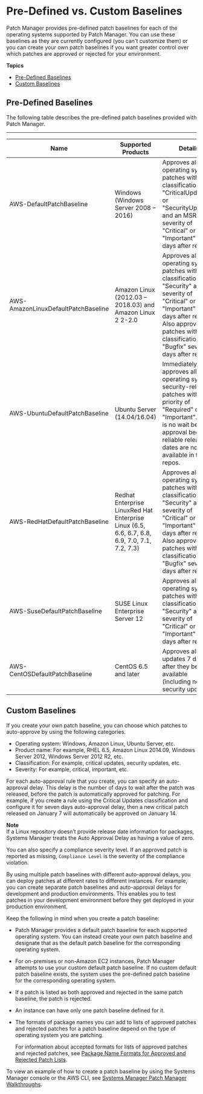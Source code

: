 # Pre\-Defined vs\. Custom Baselines<a name="patch-manager-baselines"></a>

Patch Manager provides pre\-defined patch baselines for each of the operating systems supported by Patch Manager\. You can use these baselines as they are currently configured \(you can't customize them\) or you can create your own patch baselines if you want greater control over which patches are approved or rejected for your environment\. 

**Topics**
+ [Pre\-Defined Baselines](#patch-manager-baselines-pre-defined)
+ [Custom Baselines](#patch-manager-baselines-custom)

## Pre\-Defined Baselines<a name="patch-manager-baselines-pre-defined"></a>

The following table describes the pre\-defined patch baselines provided with Patch Manager\.


****  

| Name | Supported Products | Details | 
| --- | --- | --- | 
|  AWS\-DefaultPatchBaseline  |  Windows \(Windows Server 2008 – 2016\)  |  Approves all operating system patches with a classification of "CriticalUpdates" or "SecurityUpdates" and an MSRC severity of "Critical" or "Important" seven days after release\.  | 
|  AWS\-AmazonLinuxDefaultPatchBaseline  |  Amazon Linux \(2012\.03 – 2018\.03\) and Amazon Linux 2 2\-2\.0  |  Approves all operating system patches with a classification of "Security" and severity of "Critical" or "Important" seven days after release\. Also approves all patches with a classification of "Bugfix" seven days after release  | 
|  AWS\-UbuntuDefaultPatchBaseline  |  Ubuntu Server \(14\.04/16\.04\)  |  Immediately approves all operating system security\-related patches with a priority of "Required" or "Important"\. There is no wait before approval because reliable release dates are not available in the repos\.  | 
|  AWS\-RedHatDefaultPatchBaseline  |  Redhat Enterprise LinuxRed Hat Enterprise Linux \(6\.5, 6\.6, 6\.7, 6\.8, 6\.9, 7\.0, 7\.1, 7\.2, 7\.3\)   |  Approves all operating system patches with a classification of "Security" and severity of "Critical" or "Important" seven days after release\. Also approves all patches with a classification of "Bugfix" seven days after release\.  | 
| AWS\-SuseDefaultPatchBaseline | SUSE Linux Enterprise Server 12 | Approves all operating system patches with a classification of "Security" and a severity of "Critical" or "Important" seven days after release\.  | 
| AWS\-CentOSDefaultPatchBaseline | CentOS 6\.5 and later | Approves all updates 7 days after they become available \(including non\-security updates\)\. | 

## Custom Baselines<a name="patch-manager-baselines-custom"></a>

If you create your own patch baseline, you can choose which patches to auto\-approve by using the following categories\.
+ Operating system: Windows, Amazon Linux, Ubuntu Server, etc\.
+ Product name: For example, RHEL 6\.5, Amazon Linux 2014\.09, Windows Server 2012, Windows Server 2012 R2, etc\.
+ Classification: For example, critical updates, security updates, etc\.
+ Severity: For example, critical, important, etc\.

For each auto\-approval rule that you create, you can specify an auto\-approval delay\. This delay is the number of days to wait after the patch was released, before the patch is automatically approved for patching\. For example, if you create a rule using the Critical Updates classification and configure it for seven days auto\-approval delay, then a new critical patch released on January 7 will automatically be approved on January 14\.

**Note**  
If a Linux repository doesn’t provide release date information for packages, Systems Manager treats the Auto Approval Delay as having a value of zero\.

You can also specify a compliance severity level\. If an approved patch is reported as missing, `Compliance Level` is the severity of the compliance violation\. 

By using multiple patch baselines with different auto\-approval delays, you can deploy patches at different rates to different instances\. For example, you can create separate patch baselines and auto\-approval delays for development and production environments\. This enables you to test patches in your development environment before they get deployed in your production environment\. 

Keep the following in mind when you create a patch baseline:
+ Patch Manager provides a default patch baseline for each supported operating system\. You can instead create your own patch baseline and designate that as the default patch baseline for the corresponding operating system\.
+ For on\-premises or non\-Amazon EC2 instances, Patch Manager attempts to use your custom default patch baseline\. If no custom default patch baseline exists, the system uses the pre\-defined patch baseline for the corresponding operating system\.
+ If a patch is listed as both approved and rejected in the same patch baseline, the patch is rejected\.
+ An instance can have only one patch baseline defined for it\.
+ The formats of package names you can add to lists of approved patches and rejected patches for a patch baseline depend on the type of operating system you are patching\.

  For information about accepted formats for lists of approved patches and rejected patches, see [Package Name Formats for Approved and Rejected Patch Lists](patch-manager-approved-rejected-package-name-formats.md)\.

To view an example of how to create a patch baseline by using the Systems Manager console or the AWS CLI, see [Systems Manager Patch Manager Walkthroughs](sysman-patch-walkthrough.md)\.